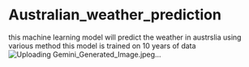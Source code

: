 # Australian_weather_prediction
this machine learning model will predict the weather in austrslia using various method this model is trained on 10 years of data
![Uploading Gemini_Generated_Image.jpeg…]()
